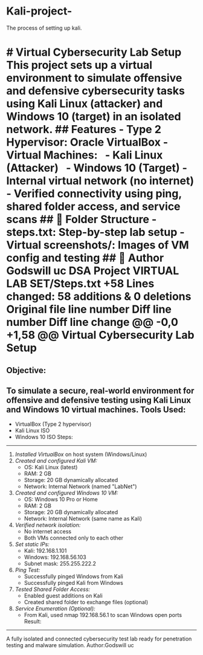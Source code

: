 # Kali-project-
The process of setting up kali.

\# Virtual Cybersecurity Lab Setup
This project sets up a virtual environment to simulate offensive and defensive cybersecurity tasks using Kali Linux (attacker) and Windows 10 (target) in an isolated network.
\##  Features
\- Type 2 Hypervisor: Oracle VirtualBox
\- Virtual Machines:
&nbsp; - Kali Linux (Attacker)
&nbsp; - Windows 10 (Target)
\- Internal virtual network (no internet)
\- Verified connectivity using ping, shared folder access, and service scans
\## 📁 Folder Structure
\- steps.txt: Step-by-step lab setup
\- Virtual screenshots/: Images of VM config and testing
\## 👤 Author
Godswill uc
DSA Project
‎VIRTUAL LAB SET/Steps.txt
+58
Lines changed: 58 additions & 0 deletions
Original file line number	Diff line number	Diff line change
@@ -0,0 +1,58 @@
Virtual Cybersecurity Lab Setup
===============================
Objective:
----------
To simulate a secure, real-world environment for offensive and defensive testing using Kali Linux and Windows 10 virtual machines.
Tools Used:
-----------
- VirtualBox (Type 2 hypervisor)
- Kali Linux ISO
- Windows 10 ISO 
Steps:
------
1. *Installed VirtualBox* on host system (Windows/Linux)
2. *Created and configured Kali VM:*
   - OS: Kali Linux (latest)
   - RAM: 2 GB
   - Storage: 20 GB dynamically allocated
   - Network: Internal Network (named "LabNet")
3. *Created and configured Windows 10 VM:*
   - OS: Windows 10 Pro or Home
   - RAM: 2 GB
   - Storage: 20 GB dynamically allocated
   - Network: Internal Network (same name as Kali)
4. *Verified network isolation:*
   - No internet access
   - Both VMs connected only to each other
5. *Set static IPs:*
   - Kali: 192.168.1.101
   - Windows: 192.168.56.103
   - Subnet mask: 255.255.222.2
6. *Ping Test:*
   - Successfully pinged Windows from Kali
   - Successfully pinged Kali from Windows
7. *Tested Shared Folder Access:*
   - Enabled guest additions on Kali
   - Created shared folder to exchange files (optional)
8. *Service Enumeration (Optional):*
   - From Kali, used nmap 192.168.56.1 to scan Windows open ports
Result:
--------
A fully isolated and connected cybersecurity test lab ready for penetration testing and malware simulation.
Author:Godswill uc
